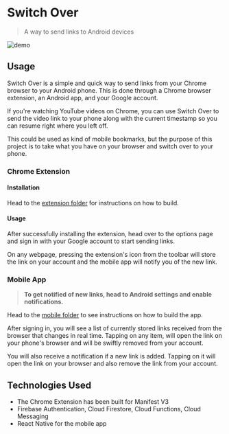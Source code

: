 # Switch Over

> A way to send links to Android devices

![demo](https://user-images.githubusercontent.com/60418739/211477404-a7482540-71b9-4b66-ba63-f61609d0641a.gif)

## Usage
Switch Over is a simple and quick way to send links from your Chrome browser to your Android phone.
This is done through a Chrome browser extension, an Android app, and your Google account.

If you're watching YouTube videos on Chrome, you can use Switch Over to send the video link to your phone along with the current timestamp so you can resume right where you left off.

This could be used as kind of mobile bookmarks, but the purpose of this project is to take what you have on your browser and switch over to your phone.

### Chrome Extension 
#### Installation
Head to the [extension folder](./extension) for instructions on how to build.

#### Usage
After successfully installing the extension, head over to the options page and sign in with your Google account to start sending links.

On any webpage, pressing the extension's icon from the toolbar will store the link on your account and the mobile app will notify you of the new link.

### Mobile App
> **To get notified of new links, head to Android settings and enable notifications.**

Head to the [mobile folder](./mobile/) to see instructions on how to build the app.

After signing in, you will see a list of currently stored links received from the browser that changes in real time.
Tapping on any item, will open the link on your phone's browser and will be swiftly removed from your account.

You will also receive a notification if a new link is added. Tapping on it will open the link on your browser and also remove the link from your account.

## Technologies Used
* The Chrome Extension has been built for Manifest V3
* Firebase Authentication, Cloud Firestore, Cloud Functions, Cloud Messaging
* React Native for the mobile app
